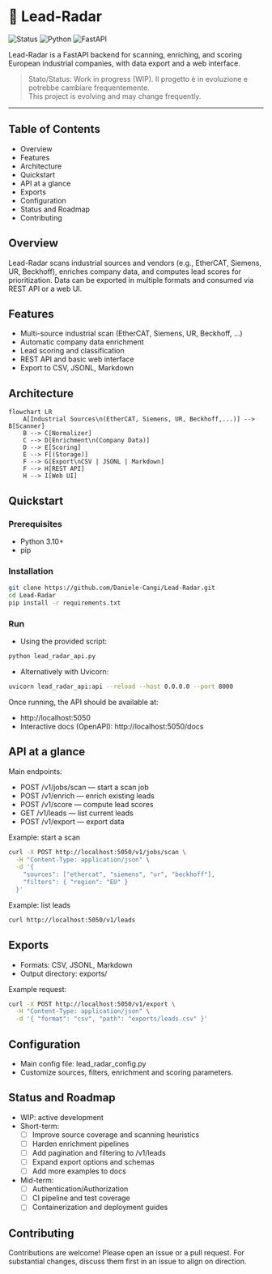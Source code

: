 # 📡 Lead-Radar

![Status](https://img.shields.io/badge/status-WIP-orange)
![Python](https://img.shields.io/badge/python-3.10%2B-blue)
![FastAPI](https://img.shields.io/badge/FastAPI-API-009688?logo=fastapi)

Lead-Radar is a FastAPI backend for scanning, enriching, and scoring European industrial companies, with data export and a web interface.

> Stato/Status: Work in progress (WIP). Il progetto è in evoluzione e potrebbe cambiare frequentemente.  
> This project is evolving and may change frequently.

---

## Table of Contents
- Overview
- Features
- Architecture
- Quickstart
- API at a glance
- Exports
- Configuration
- Status and Roadmap
- Contributing

## Overview
Lead-Radar scans industrial sources and vendors (e.g., EtherCAT, Siemens, UR, Beckhoff), enriches company data, and computes lead scores for prioritization. Data can be exported in multiple formats and consumed via REST API or a web UI.

## Features
- Multi-source industrial scan (EtherCAT, Siemens, UR, Beckhoff, …)
- Automatic company data enrichment
- Lead scoring and classification
- REST API and basic web interface
- Export to CSV, JSONL, Markdown

## Architecture
```mermaid
flowchart LR
    A[Industrial Sources\n(EtherCAT, Siemens, UR, Beckhoff,...)] --> B[Scanner]
    B --> C[Normalizer]
    C --> D[Enrichment\n(Company Data)]
    D --> E[Scoring]
    E --> F[(Storage)]
    F --> G[Export\nCSV | JSONL | Markdown]
    F --> H[REST API]
    H --> I[Web UI]
```

## Quickstart

### Prerequisites
- Python 3.10+
- pip

### Installation
```sh
git clone https://github.com/Daniele-Cangi/Lead-Radar.git
cd Lead-Radar
pip install -r requirements.txt
```

### Run
- Using the provided script:
```sh
python lead_radar_api.py
```

- Alternatively with Uvicorn:
```sh
uvicorn lead_radar_api:api --reload --host 0.0.0.0 --port 8000
```

Once running, the API should be available at:
- http://localhost:5050
- Interactive docs (OpenAPI): http://localhost:5050/docs

## API at a glance

Main endpoints:
- POST /v1/jobs/scan — start a scan job
- POST /v1/enrich — enrich existing leads
- POST /v1/score — compute lead scores
- GET  /v1/leads — list current leads
- POST /v1/export — export data

Example: start a scan
```sh
curl -X POST http://localhost:5050/v1/jobs/scan \
  -H "Content-Type: application/json" \
  -d '{
    "sources": ["ethercat", "siemens", "ur", "beckhoff"],
    "filters": { "region": "EU" }
  }'
```

Example: list leads
```sh
curl http://localhost:5050/v1/leads
```

## Exports
- Formats: CSV, JSONL, Markdown
- Output directory: exports/

Example request:
```sh
curl -X POST http://localhost:5050/v1/export \
  -H "Content-Type: application/json" \
  -d '{ "format": "csv", "path": "exports/leads.csv" }'
```

## Configuration
- Main config file: lead_radar_config.py
- Customize sources, filters, enrichment and scoring parameters.

## Status and Roadmap
- WIP: active development
- Short-term:
  - [ ] Improve source coverage and scanning heuristics
  - [ ] Harden enrichment pipelines
  - [ ] Add pagination and filtering to /v1/leads
  - [ ] Expand export options and schemas
  - [ ] Add more examples to docs
- Mid-term:
  - [ ] Authentication/Authorization
  - [ ] CI pipeline and test coverage
  - [ ] Containerization and deployment guides

## Contributing
Contributions are welcome! Please open an issue or a pull request. For substantial changes, discuss them first in an issue to align on direction.
